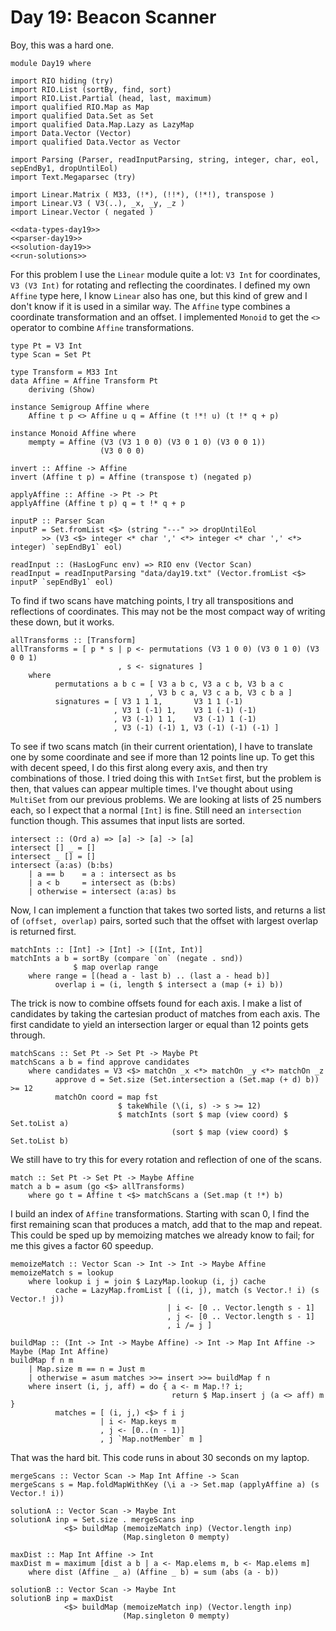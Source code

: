 # Day 19: Beacon Scanner
Boy, this was a hard one.

``` {.haskell file=app/Day19.hs}
module Day19 where

import RIO hiding (try)
import RIO.List (sortBy, find, sort)
import RIO.List.Partial (head, last, maximum)
import qualified RIO.Map as Map
import qualified Data.Set as Set
import qualified Data.Map.Lazy as LazyMap
import Data.Vector (Vector)
import qualified Data.Vector as Vector

import Parsing (Parser, readInputParsing, string, integer, char, eol, sepEndBy1, dropUntilEol)
import Text.Megaparsec (try)

import Linear.Matrix ( M33, (!*), (!!*), (!*!), transpose )
import Linear.V3 ( V3(..), _x, _y, _z )
import Linear.Vector ( negated )

<<data-types-day19>>
<<parser-day19>>
<<solution-day19>>
<<run-solutions>>
```

For this problem I use the `Linear` module quite a lot: `V3 Int` for coordinates, `V3 (V3 Int)` for rotating and reflecting the coordinates. I defined my own `Affine` type here, I know `Linear` also has one, but this kind of grew and I don't know if it is used in a similar way. The `Affine` type combines a coordinate transformation and an offset. I implemented `Monoid` to get the `<>` operator to combine `Affine` transformations.

``` {.haskell #data-types-day19}
type Pt = V3 Int
type Scan = Set Pt

type Transform = M33 Int
data Affine = Affine Transform Pt
    deriving (Show)

instance Semigroup Affine where
    Affine t p <> Affine u q = Affine (t !*! u) (t !* q + p)

instance Monoid Affine where
    mempty = Affine (V3 (V3 1 0 0) (V3 0 1 0) (V3 0 0 1))
                    (V3 0 0 0)

invert :: Affine -> Affine
invert (Affine t p) = Affine (transpose t) (negated p)

applyAffine :: Affine -> Pt -> Pt
applyAffine (Affine t p) q = t !* q + p
```

``` {.haskell #parser-day19}
inputP :: Parser Scan
inputP = Set.fromList <$> (string "---" >> dropUntilEol
       >> (V3 <$> integer <* char ',' <*> integer <* char ',' <*> integer) `sepEndBy1` eol)

readInput :: (HasLogFunc env) => RIO env (Vector Scan)
readInput = readInputParsing "data/day19.txt" (Vector.fromList <$> inputP `sepEndBy1` eol)
```

To find if two scans have matching points, I try all transpositions and reflections of coordinates. This may not be the most compact way of writing these down, but it works.

``` {.haskell #solution-day19}
allTransforms :: [Transform]
allTransforms = [ p * s | p <- permutations (V3 1 0 0) (V3 0 1 0) (V3 0 0 1)
                        , s <- signatures ]
    where
          permutations a b c = [ V3 a b c, V3 a c b, V3 b a c
                               , V3 b c a, V3 c a b, V3 c b a ]
          signatures = [ V3 1 1 1,       V3 1 1 (-1)
                       , V3 1 (-1) 1,    V3 1 (-1) (-1)
                       , V3 (-1) 1 1,    V3 (-1) 1 (-1)
                       , V3 (-1) (-1) 1, V3 (-1) (-1) (-1) ]
```

To see if two scans match (in their current orientation), I have to translate one by some coordinate and see if more than 12 points line up. To get this with decent speed, I do this first along every axis, and then try combinations of those. I tried doing this with `IntSet` first, but the problem is then, that values can appear multiple times. I've thought about using `MultiSet` from our previous problems. We are looking at lists of 25 numbers each, so I expect that a normal `[Int]` is fine. Still need an `intersection` function though. This assumes that input lists are sorted.

``` {.haskell #solution-day19}
intersect :: (Ord a) => [a] -> [a] -> [a]
intersect [] _ = []
intersect _ [] = []
intersect (a:as) (b:bs)
    | a == b    = a : intersect as bs
    | a < b     = intersect as (b:bs)
    | otherwise = intersect (a:as) bs
```

Now, I can implement a function that takes two sorted lists, and returns a list of `(offset, overlap)` pairs, sorted such that the offset with largest overlap is returned first.

``` {.haskell #solution-day19}
matchInts :: [Int] -> [Int] -> [(Int, Int)]
matchInts a b = sortBy (compare `on` (negate . snd))
              $ map overlap range
    where range = [(head a - last b) .. (last a - head b)]
          overlap i = (i, length $ intersect a (map (+ i) b))
```

The trick is now to combine offsets found for each axis. I make a list of candidates by taking the cartesian product of matches from each axis. The first candidate to yield an intersection larger or equal than 12 points gets through.

``` {.haskell #solution-day19}
matchScans :: Set Pt -> Set Pt -> Maybe Pt
matchScans a b = find approve candidates
    where candidates = V3 <$> matchOn _x <*> matchOn _y <*> matchOn _z
          approve d = Set.size (Set.intersection a (Set.map (+ d) b)) >= 12
          matchOn coord = map fst
                        $ takeWhile (\(i, s) -> s >= 12)
                        $ matchInts (sort $ map (view coord) $ Set.toList a)
                                    (sort $ map (view coord) $ Set.toList b)
```

We still have to try this for every rotation and reflection of one of the scans.

``` {.haskell #solution-day19}
match :: Set Pt -> Set Pt -> Maybe Affine
match a b = asum (go <$> allTransforms)
    where go t = Affine t <$> matchScans a (Set.map (t !*) b)
```

I build an index of `Affine` transformations. Starting with scan 0, I find the first remaining scan that produces a match, add that to the map and repeat. This could be sped up by memoizing matches we already know to fail; for me this gives a factor 60 speedup.

``` {.haskell #solution-day19}
memoizeMatch :: Vector Scan -> Int -> Int -> Maybe Affine
memoizeMatch s = lookup
    where lookup i j = join $ LazyMap.lookup (i, j) cache
          cache = LazyMap.fromList [ ((i, j), match (s Vector.! i) (s Vector.! j))
                                   | i <- [0 .. Vector.length s - 1]
                                   , j <- [0 .. Vector.length s - 1]
                                   , i /= j ]

buildMap :: (Int -> Int -> Maybe Affine) -> Int -> Map Int Affine -> Maybe (Map Int Affine)
buildMap f n m
    | Map.size m == n = Just m
    | otherwise = asum matches >>= insert >>= buildMap f n
    where insert (i, j, aff) = do { a <- m Map.!? i;
                                    return $ Map.insert j (a <> aff) m }
          matches = [ (i, j,) <$> f i j
                    | i <- Map.keys m
                    , j <- [0..(n - 1)]
                    , j `Map.notMember` m ]
```

That was the hard bit. This code runs in about 30 seconds on my laptop.

``` {.haskell #solution-day19}
mergeScans :: Vector Scan -> Map Int Affine -> Scan
mergeScans s = Map.foldMapWithKey (\i a -> Set.map (applyAffine a) (s Vector.! i))

solutionA :: Vector Scan -> Maybe Int
solutionA inp = Set.size . mergeScans inp
            <$> buildMap (memoizeMatch inp) (Vector.length inp)
                         (Map.singleton 0 mempty)

maxDist :: Map Int Affine -> Int
maxDist m = maximum [dist a b | a <- Map.elems m, b <- Map.elems m]
    where dist (Affine _ a) (Affine _ b) = sum (abs (a - b))

solutionB :: Vector Scan -> Maybe Int
solutionB inp = maxDist
            <$> buildMap (memoizeMatch inp) (Vector.length inp)
                         (Map.singleton 0 mempty)
```
